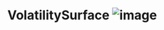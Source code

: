 # VolatilitySurface ![image](https://github.com/user-attachments/assets/0c6c7429-80fa-4eed-af60-f5a7b3cb2e68)


